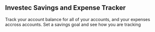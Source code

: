 ## Investec Savings and Expense Tracker

Track your account balance for all of your accounts, and your expenses accross accounts. Set a savings goal and see how you are tracking
